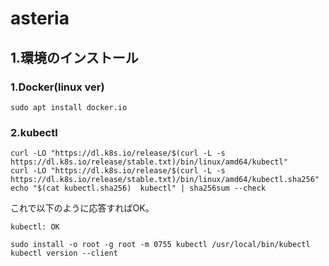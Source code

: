 # asteria

## 1.環境のインストール
### 1.Docker(linux ver)
```
sudo apt install docker.io
```
### 2.kubectl
```
curl -LO "https://dl.k8s.io/release/$(curl -L -s https://dl.k8s.io/release/stable.txt)/bin/linux/amd64/kubectl"
curl -LO "https://dl.k8s.io/release/$(curl -L -s https://dl.k8s.io/release/stable.txt)/bin/linux/amd64/kubectl.sha256"
echo "$(cat kubectl.sha256)  kubectl" | sha256sum --check
```
これで以下のように応答すればOK。
```
kubectl: OK
```
```
sudo install -o root -g root -m 0755 kubectl /usr/local/bin/kubectl
kubectl version --client
```

